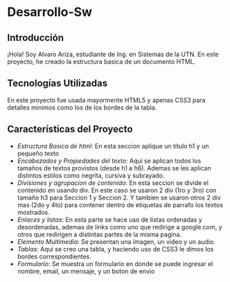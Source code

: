# Desarrollo-Sw

## Introducción

¡Hola! Soy Alvaro Ariza, estudiante de Ing. en Sistemas de la UTN. En este proyecto, he creado la estructura basica de un documento HTML.

## Tecnologías Utilizadas

En este proyecto fue usada mayormente HTML5 y apenas CSS3 para detalles minimos como los de los bordes de la tabla.

## Características del Proyecto

- *Estructura Basica de html*: En esta seccion aplique un titulo h1 y un pequeño texto
- *Encabezados y Propiedades del texto*: Aqui se aplican todos los tamaños de textos provistos (desde h1 a h6). Ademas se les aplican distintos estilos como negrita, cursiva y subrayado.
- *Divisiones y agrupacion de contenido*: En esta seccion se divide el contenido en usando div. En este caso se usaron 2 div (1ro y 3ro) con tamaño h3 para Seccion 1 y Seccion 2. Y tambien se usaron otros 2 div mas (2do y 4to) para contener dentro de etiquetas de parrafo los textos mostrados.
- *Enlaces y listas*: En esta parte se hace uso de listas ordenadas y desordenadas, ademas de links como uno que redirige a google.com, y otros que redirigen a distintas partes de la misma pagina.
- *Elemento Multimedia*: Se presentan una imagen, un video y un audio.
- *Tablas*: Aqui se creo una tabla, y haciendo uso de CSS3 le dimos los bordes correspondientes.
- *Formulario*: Se muestra un formulario en donde se puede ingresar el nombre, email, un mensaje, y un boton de envio

